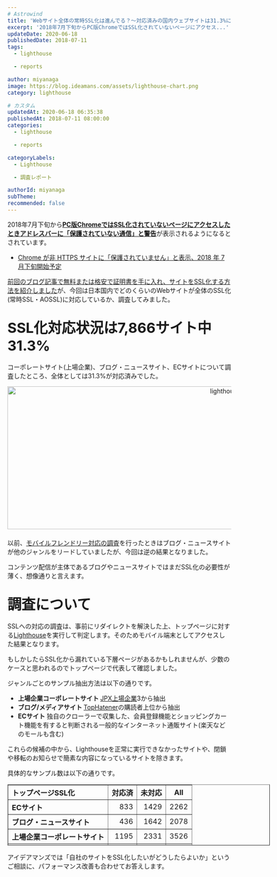 ```yaml
---
# Astrowind
title: 'Webサイト全体の常時SSL化は進んでる？〜対応済みの国内ウェブサイトは31.3%にとどまる。'
excerpt: '2018年7月下旬からPC版ChromeではSSL化されていないページにアクセス...'
updateDate: 2020-06-18
publishedDate: 2018-07-11
tags: 
  - lighthouse

  - reports

author: miyanaga
image: https://blog.ideamans.com/assets/lighthouse-chart.png
category: lighthouse

# カスタム
updatedAt: 2020-06-18 06:35:38
publishedAt: 2018-07-11 08:00:00
categories: 
  - lighthouse

  - reports

categoryLabels: 
  - Lighthouse

  - 調査レポート

authorId: miyanaga
subTheme: 
recommended: false
---
```


<p>2018年7月下旬から<span style="text-decoration: underline;"><strong>PC版</strong><strong>ChromeではSSL化されていないページにアクセスしたときアドレスバーに「保護されていない通信」と警告</strong></span>が表示されるようになるとされています。</p>
<ul><li><a href="https://blog.trendmicro.co.jp/archives/19284">Chrome が非 HTTPS サイトに「保護されていません」と表示、2018 年 7 月下旬開始予定</a></li></ul>
<p><a href="https://blog.ideamans.com/2018/07/https3.html">前回のブログ記事で無料または格安で証明書を手に入れ、サイトをSSL化する方法を紹介しました</a>が、今回は日本国内でどのくらいのWebサイトが全体のSSL化(常時SSL・AOSSL)に対応しているか、調査してみました。</p>
<h2><span style="font-size: 1.5em;">SSL化対応状況は7,866サイト中31.3%</span></h2>
<p>コーポレートサイト(上場企業)、ブログ・ニュースサイト、ECサイトについて調査したところ、全体としては31.3%が対応済みでした。</p>
<p> </p>
<p><img alt="lighthouse-chart.png" src="https://blog.ideamans.com/assets/lighthouse-chart.png" width="1036" height="321" class="mt-image-center" style="text-align: center; display: block; margin: 0 auto 20px;"></p>
<p> </p>
<p>以前、<a href="https://blog.ideamans.com/2018/06/lighthouse-mobile-friendly.html">モバイルフレンドリー対応の調査</a>を行ったときはブログ・ニュースサイトが他のジャンルをリードしていましたが、今回は逆の結果となりました。</p>
<p>コンテンツ配信が主体であるブログやニュースサイトではまだSSL化の必要性が薄く、想像通りと言えます。</p>
<h2><span style="font-size: 1.5em;">調査について</span></h2>
<p>SSLへの対応の調査は、事前にリダイレクトを解決した上、トップページに対する<a href="https://developers.google.com/web/tools/lighthouse/?hl=ja">Lighthouse</a>を実行して判定します。そのためモバイル端末としてアクセスした結果となります。</p>
<p>もしかしたらSSL化から漏れている下層ページがあるかもしれませんが、少数のケースと思われるのでトップページで代表して確認しました。</p>
<p>ジャンルごとのサンプル抽出方法は以下の通りです。</p>
<ul><li><span><strong>上場企業コーポレートサイト </strong></span><a href="https://www.jpx.co.jp/listing/co/" title="JPX上場企業">JPX上場企業</a>3から抽出</li><li><span><strong>ブログ/メディアサイト </strong></span><a href="http://tophatenar.com/" title="TopHatenar">TopHatener</a>の購読者上位から抽出</li><li><span><strong>ECサイト</strong></span> 独自のクローラーで収集した、会員登録機能とショッピングカート機能を有すると判断される一般的なインターネット通販サイト(楽天などのモールも含む)</li></ul>
<p>これらの候補の中から、Lighthouseを正常に実行できなかったサイトや、閉鎖や移転のお知らせで簡素な内容になっているサイトを除きます。</p>
<p>具体的なサンプル数は以下の通りです。</p>
<table border="1" cellpadding="5" cellapacing="0" class="tablestyle" style="width: 591px; height: 137px;">
<thead>
<tr><th style="text-align: left;">トップページSSL化</th><th>対応済</th><th>未対応</th><th>All</th></tr>
</thead>
<tbody>
<tr><th style="text-align: left;">ECサイト</th>
<td style="text-align: right;">833</td>
<td style="text-align: right;">1429</td>
<td style="text-align: right;">2262</td>
</tr>
<tr><th style="text-align: left;">ブログ・ニュースサイト</th>
<td style="text-align: right;">436</td>
<td style="text-align: right;">1642</td>
<td style="text-align: right;">2078</td>
</tr>
<tr><th style="text-align: left;">上場企業コーポレートサイト</th>
<td style="text-align: right;">1195</td>
<td style="text-align: right;">2331</td>
<td style="text-align: right;">3526</td>
</tr>
<tr><th style="text-align: left;">All</th>
<td style="text-align: right;">2464</td>
<td style="text-align: right;">5402</td>
<td style="text-align: right;">7866</td>
</tr>
</tbody>
</table>
<p> </p>
<p>アイデアマンズでは「自社のサイトをSSL化したいがどうしたらよいか」というご相談に、パフォーマンス改善も合わせてお答えします。</p>
